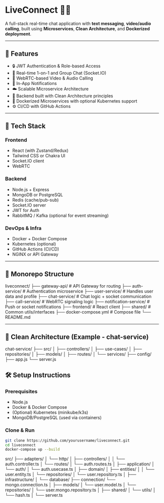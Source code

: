 # LiveConnect 🔗💬

A full-stack real-time chat application with **text messaging**, **video/audio calling**, built using **Microservices**, **Clean Architecture**, and **Dockerized deployment**.

---

## 🚀 Features

- 🔒 JWT Authentication & Role-based Access
- 💬 Real-time 1-on-1 and Group Chat (Socket.IO)
- 🎥 WebRTC-based Video & Audio Calling
- 📨 In-App Notifications
- ☁️ Scalable Microservice Architecture
- 🧱 Backend built with Clean Architecture principles
- 🐳 Dockerized Microservices with optional Kubernetes support
- ⚙️ CI/CD with GitHub Actions

---

## 🧰 Tech Stack

### Frontend

- React (with Zustand/Redux)
- Tailwind CSS or Chakra UI
- Socket.IO client
- WebRTC

### Backend

- Node.js + Express
- MongoDB or PostgreSQL
- Redis (cache/pub-sub)
- Socket.IO server
- JWT for Auth
- RabbitMQ / Kafka (optional for event streaming)

### DevOps & Infra

- Docker + Docker Compose
- Kubernetes (optional)
- GitHub Actions (CI/CD)
- NGINX or API Gateway

---

## 📁 Monorepo Structure

liveconnect/
├── gateway-api/ # API Gateway for routing
├── auth-service/ # Authentication microservice
├── user-service/ # Handles user data and profile
├── chat-service/ # Chat logic + socket communication
├── call-service/ # WebRTC signaling logic
├── notification-service/ # Push or socket notifications
├── frontend/ # React client
├── shared/ # Common utils/interfaces
├── docker-compose.yml # Compose file
└── README.md

---

## 🧱 Clean Architecture (Example - chat-service)

chat-service/
├── src/
│ ├── controllers/
│ ├── use-cases/
│ ├── repositories/
│ ├── models/
│ ├── routes/
│ └── services/
├── config/
├── app.js
└── server.js

## 🛠️ Setup Instructions

### Prerequisites

- Node.js
- Docker & Docker Compose
- (Optional) Kubernetes (minikube/k3s)
- MongoDB/PostgreSQL (used via containers)

### Clone & Run

```bash
git clone https://github.com/yourusername/liveconnect.git
cd liveconnect
docker-compose up --build
```

src/
├── adapters/
│ └── http/
│ ├── controllers/
│ │ └── auth.controller.ts
│ └── routes/
│ └── auth.routes.ts
│
├── application/
│ └── auth/
│ └── auth.usecase.ts
│
├── domain/
│ ├── entities/
│ │ └── user.entity.ts
│ └── repositories/
│ └── user.repository.ts
│
├── infrastructure/
│ └── database/
├── connection/
└── mongo.connection.ts
│ ├── models/
│ └── user.model.ts
│ └── repositories/
│ └── user.mongo.repository.ts
│
├── shared/
│ └── utils/
│ └── hash.ts
│
└── server.ts
